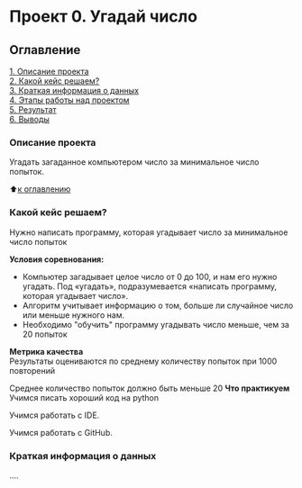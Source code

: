 # Проект 0. Угадай число

## Оглавление  
[1. Описание проекта](https://github.com/Pese1/DST/tree/main/Projekt_0.README.md#Описание-проекта)  
[2. Какой кейс решаем?](https://github.com/Pese1/DST/tree/main/Projekt_0#%D0%BA%D1%80%D0%B0%D1%82%D0%BA%D0%B0%D1%8F-%D0%B8%D0%BD%D1%84%D0%BE%D1%80%D0%BC%D0%B0%D1%86%D0%B8%D1%8F-%D0%BE-%D0%B4%D0%B0%D0%BD%D0%BD%D1%8B%D1%85)  
[3. Краткая информация о данных](https://github.com/Pese1/DST/tree/main/Projekt_0.README.md#Краткая-информация-о-данных)  
[4. Этапы работы над проектом](https://github.com/Pese1/DST/tree/main/Projekt_0.README.md#Этапы-работы-над-проектом)  
[5. Результат](https://github.com/Pese1/DST/tree/main/Projekt_0.README.md#Результат)    
[6. Выводы](https://github.com/Pese1/DST/tree/main/Projekt_0.README.md#Выводы) 

### Описание проекта    
Угадать загаданное компьютером число за минимальное число попыток.

:arrow_up:[к оглавлению](https://github.com/Pese1/DST/tree/main/Projekt_0)


### Какой кейс решаем?    
Нужно написать программу, которая угадывает число за минимальное число попыток

**Условия соревнования:**  
- Компьютер загадывает целое число от 0 до 100, и нам его нужно угадать. Под «угадать», подразумевается «написать программу, которая угадывает число».
- Алгоритм учитывает информацию о том, больше ли случайное число или меньше нужного нам.
- Необходимо "обучить" программу угадывать число меньше, чем за 20 попыток

**Метрика качества**     
Результаты оцениваются по среднему количеству попыток при 1000 повторений

Среднее количество попыток должно быть меньше 20
**Что практикуем**     
Учимся писать хороший код на python

Учимся работать с IDE.

Учимся работать с GitHub.


### Краткая информация о данных
....
